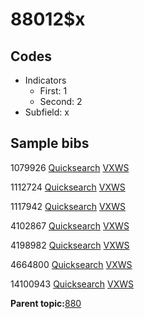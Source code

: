 # 88012$x

## Codes

-   Indicators
    -   First: 1
    -   Second: 2
-   Subfield: x

## Sample bibs

1079926 [Quicksearch](https://search.library.yale.edu/catalog/1079926) [VXWS](http://prodorbis.library.yale.edu:7014/vxws/GetHoldingsService?bibId=1079926)

1112724 [Quicksearch](https://search.library.yale.edu/catalog/1112724) [VXWS](http://prodorbis.library.yale.edu:7014/vxws/GetHoldingsService?bibId=1112724)

1117942 [Quicksearch](https://search.library.yale.edu/catalog/1117942) [VXWS](http://prodorbis.library.yale.edu:7014/vxws/GetHoldingsService?bibId=1117942)

4102867 [Quicksearch](https://search.library.yale.edu/catalog/4102867) [VXWS](http://prodorbis.library.yale.edu:7014/vxws/GetHoldingsService?bibId=4102867)

4198982 [Quicksearch](https://search.library.yale.edu/catalog/4198982) [VXWS](http://prodorbis.library.yale.edu:7014/vxws/GetHoldingsService?bibId=4198982)

4664800 [Quicksearch](https://search.library.yale.edu/catalog/4664800) [VXWS](http://prodorbis.library.yale.edu:7014/vxws/GetHoldingsService?bibId=4664800)

14100943 [Quicksearch](https://search.library.yale.edu/catalog/14100943) [VXWS](http://prodorbis.library.yale.edu:7014/vxws/GetHoldingsService?bibId=14100943)

**Parent topic:**[880](../../tags/880/880.md)

